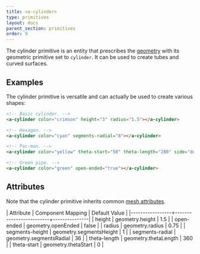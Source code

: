 ```yaml
---
title: <a-cylinder>
type: primitives
layout: docs
parent_section: primitives
order: 9
---
```


The cylinder primitive is an entity that prescribes the [geometry](../components/geometry.html) with its geometric primitive set to `cylinder`. It can be used to create tubes and curved surfaces.

## Examples

The cylinder primitive is versatile and can actually be used to create various shapes:

```html
<!-- Basic cylinder. -->
<a-cylinder color="crimson" height="3" radius="1.5"></a-cylinder>

<!-- Hexagon. -->
<a-cylinder color="cyan" segments-radial="8"></a-cylinder>

<!-- Pac-man. -->
<a-cylinder color="yellow" theta-start="50" theta-length="280" side="double"></a-cylinder>

<!-- Green pipe. -->
<a-cylinder color="green" open-ended="true"></a-cylinder>
```

## Attributes

Note that the cylinder primitive inherits common [mesh attributes](./mesh-attributes.html).

| Attribute       | Component Mapping       | Default Value |
|-----------------+-------------------------+---------------|
| height          | geometry.height         | 1.5           |
| open-ended      | geometry.openEnded      | false         |
| radius          | geometry.radius         | 0.75          |
| segments-height | geometry.segmentsHeight | 1             |
| segments-radial | geometry.segmentsRadial | 36            |
| theta-length    | geometry.thetaLength    | 360           |
| theta-start     | geometry.thetaStart     | 0             |
